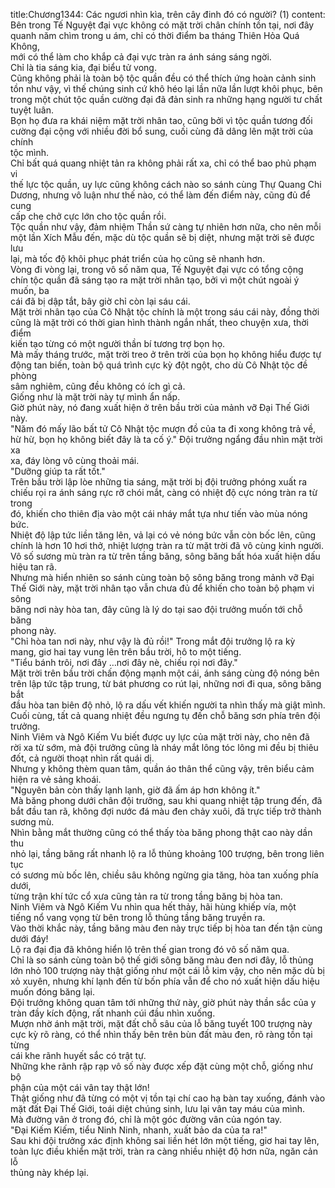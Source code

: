 title:Chương1344: Các ngươi nhìn kìa, trên cây đinh đó có người? (1)
content:
Bên trong Tế Nguyệt đại vực không có mặt trời chân chính tồn tại, nơi đây<br>quanh năm chìm trong u ám, chỉ có thời điểm ba tháng Thiên Hỏa Quá Không,<br>mới có thể làm cho khắp cả đại vực tràn ra ánh sáng sáng ngời.<br>Chỉ là tia sáng kia, đại biểu tử vong.<br>Cũng không phải là toàn bộ tộc quần đều có thể thích ứng hoàn cảnh sinh<br>tồn như vậy, vì thế chúng sinh cứ khô héo lại lần nữa lần lượt khôi phục, bên<br>trong một chút tộc quần cường đại đã đản sinh ra những hạng người tư chất<br>tuyệt luân.<br>Bọn họ đưa ra khái niệm mặt trời nhân tao, cũng bởi vì tộc quần tương đối<br>cường đại cộng với nhiều đời bổ sung, cuối cùng đã dâng lên mặt trời của chính<br>tộc mình.<br>Chỉ bất quá quang nhiệt tản ra không phải rất xa, chỉ có thể bao phủ phạm vi<br>thế lực tộc quần, uy lực cũng không cách nào so sánh cùng Thự Quang Chi<br>Dương, nhưng vô luận như thế nào, có thể làm đến điểm này, cũng đủ để cung<br>cấp che chở cực lớn cho tộc quần rồi.<br>Tộc quần như vậy, đảm nhiệm Thần sứ càng tự nhiên hơn nữa, cho nên mỗi<br>một lần Xích Mẫu đến, mặc dù tộc quần sẽ bị diệt, nhưng mặt trời sẽ được lưu<br>lại, mà tốc độ khôi phục phát triển của họ cũng sẽ nhanh hơn.<br>Vòng đi vòng lại, trong vô số năm qua, Tế Nguyệt đại vực có tổng cộng<br>chín tộc quần đã sáng tạo ra mặt trời nhân tạo, bởi vì một chút ngoài ý muốn, ba<br>cái đã bị dập tắt, bây giờ chỉ còn lại sáu cái.<br>Mặt trời nhân tạo của Cô Nhật tộc chính là một trong sáu cái này, đồng thời<br>cũng là mặt trời có thời gian hình thành ngắn nhất, theo chuyện xưa, thời điểm<br>kiến tạo từng có một người thần bí tương trợ bọn họ.<br>Mà mấy tháng trước, mặt trời treo ở trên trời của bọn họ không hiểu được tự<br>động tan biến, toàn bộ quá trình cực kỳ đột ngột, cho dù Cô Nhật tộc đề phòng<br>sâm nghiêm, cũng đều không có ích gì cả.<br>Giống như là mặt trời này tự mình ẩn nấp.<br>Giờ phút này, nó đang xuất hiện ở trên bầu trời của mảnh vỡ Đại Thế Giới<br>này.<br>"Năm đó mấy lão bất tử Cô Nhật tộc mượn đồ của ta đi xong không trả về,<br>hừ hừ, bọn họ không biết đây là ta cố ý." Đội trưởng ngẩng đầu nhìn mặt trời xa<br>xa, đáy lòng vô cùng thoải mái.<br>"Dưỡng giúp ta rất tốt."<br>Trên bầu trời lập lòe những tia sáng, mặt trời bị đội trưởng phóng xuất ra<br>chiếu rọi ra ánh sáng rực rỡ chói mắt, càng có nhiệt độ cực nóng tràn ra từ trong<br>đó, khiến cho thiên địa vào một cái nháy mắt tựa như tiến vào mùa nóng bức.<br>Nhiệt độ lập tức liền tăng lên, vả lại có vẻ nóng bức vẫn còn bốc lên, cũng<br>chính là hơn 10 hơi thở, nhiệt lượng tràn ra từ mặt trời đã vô cùng kinh người.<br>Vô số sương mù tràn ra từ trên tầng băng, sông băng bất hóa xuất hiện dấu<br>hiệu tan rã.<br>Nhưng mà hiển nhiên so sánh cùng toàn bộ sông băng trong mảnh vỡ Đại<br>Thế Giới này, mặt trời nhân tạo vẫn chưa đủ để khiến cho toàn bộ phạm vi sông<br>băng nơi này hòa tan, đây cũng là lý do tại sao đội trưởng muốn tới chỗ băng<br>phong này.<br>"Chỉ hòa tan nơi này, như vậy là đủ rồi!" Trong mắt đội trưởng lộ ra kỳ<br>mang, giơ hai tay vung lên trên bầu trời, hô to một tiếng.<br>"Tiểu bánh trôi, nơi đây …nơi đây nè, chiếu rọi nơi đây."<br>Mặt trời trên bầu trời chấn động mạnh một cái, ánh sáng cùng độ nóng bên<br>trên lập tức tập trung, từ bát phương co rút lại, những nơi đi qua, sông băng bắt<br>đầu hòa tan biên độ nhỏ, lộ ra dấu vết khiến người ta nhìn thấy mà giật mình.<br>Cuối cùng, tất cả quang nhiệt đều ngưng tụ đến chỗ băng sơn phía trên đội<br>trưởng.<br>Ninh Viêm và Ngô Kiếm Vu biết được uy lực của mặt trời này, cho nên đã<br>rời xa từ sớm, mà đội trưởng cũng là nháy mắt lông tóc lông mi đều bị thiêu<br>đốt, cả người thoạt nhìn rất quái dị.<br>Nhưng y không thèm quan tâm, quần áo thân thể cũng vậy, trên biểu cảm<br>hiện ra vẻ sảng khoái.<br>"Nguyên bản còn thấy lạnh lạnh, giờ đã ấm áp hơn không ít."<br>Mà băng phong dưới chân đội trưởng, sau khi quang nhiệt tập trung đến, đã<br>bắt đầu tan rã, không đợi nước đá màu đen chảy xuôi, đã trực tiếp trở thành<br>sương mù.<br>Nhìn bằng mắt thường cũng có thể thấy tòa băng phong thật cao này dần thu<br>nhỏ lại, tầng băng rất nhanh lộ ra lỗ thủng khoảng 100 trượng, bên trong liên tục<br>có sương mù bốc lên, chiều sâu không ngừng gia tăng, hòa tan xuống phía dưới,<br>từng trận khí tức cổ xưa cũng tản ra từ trong tầng băng bị hòa tan.<br>Ninh Viêm và Ngô Kiếm Vu nhìn qua hết thảy, hãi hùng khiếp vía, một<br>tiếng nổ vang vọng từ bên trong lỗ thủng tầng băng truyền ra.<br>Vào thời khắc này, tầng băng màu đen này trực tiếp bị hòa tan đến tận cùng<br>dưới đáy!<br>Lộ ra đại địa đã không hiển lộ trên thế gian trong đó vô số năm qua.<br>Chỉ là so sánh cùng toàn bộ thế giới sông băng màu đen nơi đây, lỗ thủng<br>lớn nhỏ 100 trượng này thật giống như một cái lỗ kim vậy, cho nên mặc dù bị<br>xỏ xuyên, nhưng khí lạnh đến từ bốn phía vẫn để cho nó xuất hiện dấu hiệu<br>muốn đóng băng lại.<br>Đội trưởng không quan tâm tới những thứ này, giờ phút này thần sắc của y<br>tràn đầy kích động, rất nhanh cúi đầu nhìn xuống.<br>Mượn nhờ ánh mặt trời, mặt đất chỗ sâu của lỗ băng tuyết 100 trượng này<br>cực kỳ rõ ràng, có thể nhìn thấy bên trên bùn đất màu đen, rõ ràng tồn tại từng<br>cái khe rãnh huyết sắc có trật tự.<br>Những khe rãnh rập rạp vô số này được xếp đặt cùng một chỗ, giống như bộ<br>phận của một cái vân tay thật lớn!<br>Thật giống như đã từng có một vị tồn tại chí cao hạ bàn tay xuống, đánh vào<br>mặt đất Đại Thế Giới, toái diệt chúng sinh, lưu lại vân tay máu của mình.<br>Mà đường vân ở trong đó, chỉ là một góc đường vân của ngón tay.<br>"Đại Kiếm Kiếm, tiểu Ninh Ninh, nhanh, xuất bảo da của ta ra!"<br>Sau khi đội trưởng xác định không sai liền hét lớn một tiếng, giơ hai tay lên,<br>toàn lực điều khiển mặt trời, tràn ra càng nhiều nhiệt độ hơn nữa, ngăn cản lỗ<br>thủng này khép lại.